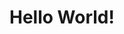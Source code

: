 <html>
  <body>
    <h1>Hello World!</h1>
    <script>
      alert("Hello World");
    </script>
  </body>
</html>
